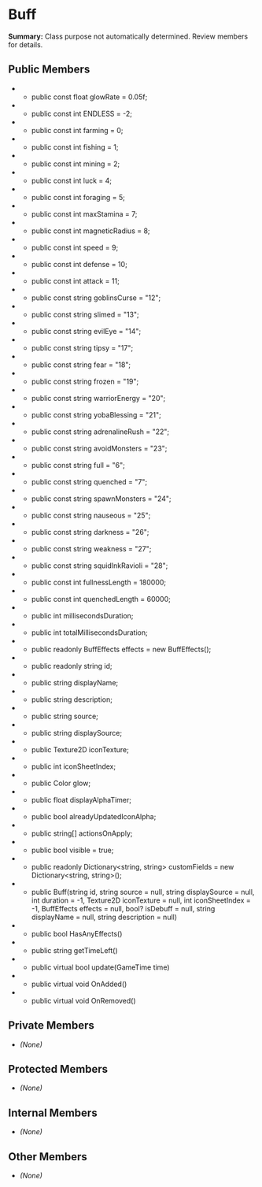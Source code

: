 # Buff

**Summary:** Class purpose not automatically determined. Review members for details.

## Public Members
- - public const float glowRate = 0.05f;
- - public const int ENDLESS = -2;
- - public const int farming = 0;
- - public const int fishing = 1;
- - public const int mining = 2;
- - public const int luck = 4;
- - public const int foraging = 5;
- - public const int maxStamina = 7;
- - public const int magneticRadius = 8;
- - public const int speed = 9;
- - public const int defense = 10;
- - public const int attack = 11;
- - public const string goblinsCurse = "12";
- - public const string slimed = "13";
- - public const string evilEye = "14";
- - public const string tipsy = "17";
- - public const string fear = "18";
- - public const string frozen = "19";
- - public const string warriorEnergy = "20";
- - public const string yobaBlessing = "21";
- - public const string adrenalineRush = "22";
- - public const string avoidMonsters = "23";
- - public const string full = "6";
- - public const string quenched = "7";
- - public const string spawnMonsters = "24";
- - public const string nauseous = "25";
- - public const string darkness = "26";
- - public const string weakness = "27";
- - public const string squidInkRavioli = "28";
- - public const int fullnessLength = 180000;
- - public const int quenchedLength = 60000;
- - public int millisecondsDuration;
- - public int totalMillisecondsDuration;
- - public readonly BuffEffects effects = new BuffEffects();
- - public readonly string id;
- - public string displayName;
- - public string description;
- - public string source;
- - public string displaySource;
- - public Texture2D iconTexture;
- - public int iconSheetIndex;
- - public Color glow;
- - public float displayAlphaTimer;
- - public bool alreadyUpdatedIconAlpha;
- - public string[] actionsOnApply;
- - public bool visible = true;
- - public readonly Dictionary<string, string> customFields = new Dictionary<string, string>();
- - public Buff(string id, string source = null, string displaySource = null, int duration = -1, Texture2D iconTexture = null, int iconSheetIndex = -1, BuffEffects effects = null, bool? isDebuff = null, string displayName = null, string description = null)
- - public bool HasAnyEffects()
- - public string getTimeLeft()
- - public virtual bool update(GameTime time)
- - public virtual void OnAdded()
- - public virtual void OnRemoved()

## Private Members
- *(None)*

## Protected Members
- *(None)*

## Internal Members
- *(None)*

## Other Members
- *(None)*
